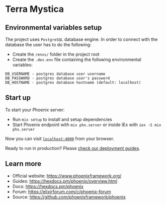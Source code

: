 # Terra Mystica

## Environmental variables setup

The project uses `PostgreSQL` database engine. In order to connect with the
database the user has to do the following:

- Create the `/envs/` folder in the project root
- Create the `.dev.env` file containing the following environmental variables:

```
DB_USERNAME - postgres database user username
DB_PASSWORD - postgres database user's password
DB_HOSTNAME - postgres database hostname (default: localhost)
```

## Start up

To start your Phoenix server:

- Run `mix setup` to install and setup dependencies
- Start Phoenix endpoint with `mix phx.server` or inside IEx with
  `iex -S mix phx.server`

Now you can visit [`localhost:4000`](http://localhost:4000) from your browser.

Ready to run in production? Please
[check our deployment guides](https://hexdocs.pm/phoenix/deployment.html).

## Learn more

- Official website: https://www.phoenixframework.org/
- Guides: https://hexdocs.pm/phoenix/overview.html
- Docs: https://hexdocs.pm/phoenix
- Forum: https://elixirforum.com/c/phoenix-forum
- Source: https://github.com/phoenixframework/phoenix
